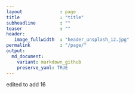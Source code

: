 ```yaml
---
layout              : page
title               : "title"
subheadline         : ""
teaser              : ""
header:
   image_fullwidth  : "header_unsplash_12.jpg"
permalink           : "/page/" 
output:
  md_document:
    variant: markdown_github
    preserve_yaml: TRUE
---
```


edited to add 16


<script>
  var now = new Date();
  var monthName = now.toLocaleDateString('en-US', { month: 'long' });

  document.write("Current month is: " + monthName);
</script>



<script>
  var now = new Date();
  var datetime = now.toLocaleString();
  var month = now.getUTCMonth() + 1;
  document.write(month);
</script>


<script>
  function getLastWednesdayOfMonth(year, month) {
    var lastDay = new Date(year, month + 1, 0); // Get the last day of the next month
    var dayOfWeek = lastDay.getDay(); // Get the day of the week for the last day

    // Calculate the difference between the last day's day of the week and Wednesday
    var difference = (dayOfWeek - 3 + 7) % 7;

    // Subtract the difference from the last day to get the last Wednesday
    lastDay.setDate(lastDay.getDate() - difference);

    return lastDay;
  }

  // Example: Get the last Wednesday of the current month
  var now = new Date();
  var currentYear = now.getFullYear();
  var currentMonth = now.getMonth();

  var lastWednesday = getLastWednesdayOfMonth(currentYear, currentMonth);

  document.write("Last Wednesday of the month: " + lastWednesday.toDateString());
</script>




